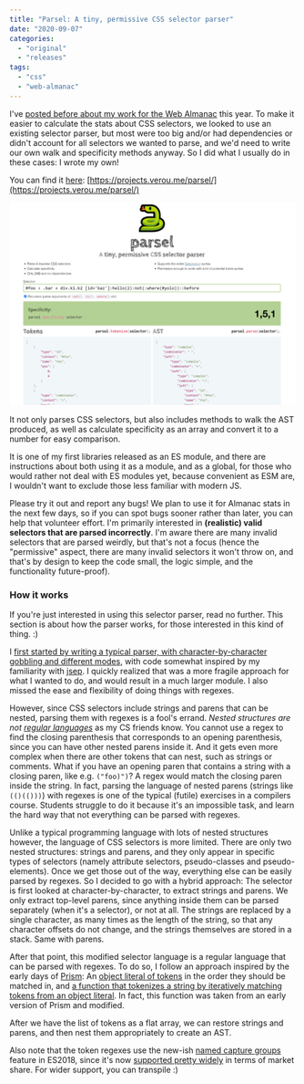```yaml
---
title: "Parsel: A tiny, permissive CSS selector parser"
date: "2020-09-07"
categories:
  - "original"
  - "releases"
tags:
  - "css"
  - "web-almanac"
---
```


I've [posted before about my work for the Web Almanac](/tags/web-almanac/) this year. To make it easier to calculate the stats about CSS selectors, we looked to use an existing selector parser, but most were too big and/or had dependencies or didn't account for all selectors we wanted to parse, and we'd need to write our own walk and specificity methods anyway. So I did what I usually do in these cases: I wrote my own!

You can find it [here](https://projects.verou.me/parsel/): [https://projects.verou.me/parsel/](https://projects.verou.me/parsel/)

![](images/image.png)

It not only parses CSS selectors, but also includes methods to walk the AST produced, as well as calculate specificity as an array and convert it to a number for easy comparison.

It is one of my first libraries released as an ES module, and there are instructions about both using it as a module, and as a global, for those who would rather not deal with ES modules yet, because convenient as ESM are, I wouldn't want to exclude those less familiar with modern JS.

Please try it out and report any bugs! We plan to use it for Almanac stats in the next few days, so if you can spot bugs sooner rather than later, you can help that volunteer effort. I'm primarily interested in **(realistic) valid selectors that are parsed incorrectly**. I'm aware there are many invalid selectors that are parsed weirdly, but that's not a focus (hence the "permissive" aspect, there are many invalid selectors it won't throw on, and that's by design to keep the code small, the logic simple, and the functionality future-proof).

### How it works

If you're just interested in using this selector parser, read no further. This section is about how the parser works, for those interested in this kind of thing. :)

I [first started by writing a typical parser, with character-by-character gobbling and different modes](https://github.com/LeaVerou/parsel/blob/master/parsel_aborted.js), with code somewhat inspired by my familiarity with [jsep](https://ericsmekens.github.io/jsep/). I quickly realized that was a more fragile approach for what I wanted to do, and would result in a much larger module. I also missed the ease and flexibility of doing things with regexes.

However, since CSS selectors include strings and parens that can be nested, parsing them with regexes is a fool's errand. _Nested structures are not [regular languages](https://en.wikipedia.org/wiki/Regular_language)_ as my CS friends know. You cannot use a regex to find the closing parenthesis that corresponds to an opening parenthesis, since you can have other nested parens inside it. And it gets even more complex when there are other tokens that can nest, such as strings or comments. What if you have an opening paren that contains a string with a closing paren, like e.g. `("foo)")`? A regex would match the closing paren inside the string. In fact, parsing the language of nested parens (strings like `(()(()))`) with regexes is one of the typical (futile) exercises in a compilers course. Students struggle to do it because it's an impossible task, and learn the hard way that not everything can be parsed with regexes.

Unlike a typical programming language with lots of nested structures however, the language of CSS selectors is more limited. There are only two nested structures: strings and parens, and they only appear in specific types of selectors (namely attribute selectors, pseudo-classes and pseudo-elements). Once we get those out of the way, everything else can be easily parsed by regexes. So I decided to go with a hybrid approach: The selector is first looked at character-by-character, to extract strings and parens. We only extract top-level parens, since anything inside them can be parsed separately (when it's a selector), or not at all. The strings are replaced by a single character, as many times as the length of the string, so that any character offsets do not change, and the strings themselves are stored in a stack. Same with parens.

After that point, this modified selector language is a regular language that can be parsed with regexes. To do so, I follow an approach inspired by the early days of [Prism](https://prismjs.com): An [object literal of tokens](https://github.com/LeaVerou/parsel/blob/master/parsel.js#L1-L10) in the order they should be matched in, and [a function that tokenizes a string by iteratively matching tokens from an object literal](https://github.com/LeaVerou/parsel/blob/master/parsel.js#L49). In fact, this function was taken from an early version of Prism and modified.

After we have the list of tokens as a flat array, we can restore strings and parens, and then nest them appropriately to create an AST.

Also note that the token regexes use the new-ish [named capture groups](https://2ality.com/2017/05/regexp-named-capture-groups.html) feature in ES2018, since it's now [supported pretty widely](https://developer.mozilla.org/en-US/docs/Web/JavaScript/Reference/Global_Objects/RegExp#Browser_compatibility) in terms of market share. For wider support, you can transpile :)
